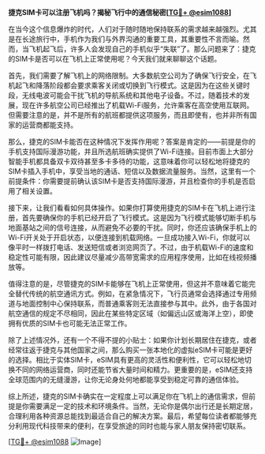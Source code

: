**捷克SIM卡可以注册飞机吗？揭秘飞行中的通信秘密[[TG💪+ @esim1088](https://t.me/s/esim1088)]**

在当今这个信息爆炸的时代，人们对于随时随地保持联系的需求越来越强烈。尤其是在长途旅行中，手机作为我们与外界沟通的重要工具，其重要性不言而喻。然而，当飞机起飞后，许多人会发现自己的手机似乎“失联”了。那么问题来了：捷克的SIM卡是否可以在飞机上正常使用呢？今天我们就来聊聊这个话题。

首先，我们需要了解飞机上的网络限制。大多数航空公司为了确保飞行安全，在飞机起飞和降落阶段都会要求乘客关闭或切换到飞行模式。这是因为在这些关键时段，无线电波可能会干扰飞机的导航系统和其他电子设备。不过，随着技术的发展，现在许多航空公司已经推出了机载Wi-Fi服务，允许乘客在高空使用互联网。但需要注意的是，并不是所有的航班都提供这项服务，而且即使有，也并非所有国家的运营商都能支持。

那么，捷克的SIM卡能否在这种情况下发挥作用呢？答案是肯定的——前提是你的手机支持国际漫游功能，并且所选航班确实提供了Wi-Fi连接。目前市面上大部分智能手机都具备双卡双待甚至多卡多待的功能，这意味着你可以轻松地将捷克的SIM卡插入手机中，享受当地的通话、短信以及数据流量服务。当然，这里有一个前提条件：你需要提前确认该SIM卡是否支持国际漫游，并且检查你的手机是否启用了相关设置。

接下来，让我们看看如何具体操作。如果你打算使用捷克的SIM卡在飞机上进行注册，首先要确保你的手机已经开启了飞行模式。这是因为飞行模式能够切断手机与地面基站之间的信号连接，从而避免不必要的干扰。同时，你还应该确保手机上的Wi-Fi开关处于开启状态，以便连接到机载网络。一旦成功接入Wi-Fi，你就可以像平时一样拨打电话、发送短信或者浏览网页了。不过，由于机载Wi-Fi的速度和稳定性可能有限，因此建议尽量减少高带宽需求的应用程序使用，比如在线视频播放等。

值得注意的是，尽管捷克的SIM卡能够在飞机上正常使用，但这并不意味着它能完全替代传统的航空通讯方式。例如，在紧急情况下，飞行员通常会选择通过专用频道与地面控制中心保持联系，而普通乘客则无法直接参与其中。此外，由于各国对航空通信的规定不尽相同，因此在某些特定区域（如偏远山区或海洋上空），即使拥有优质的SIM卡也可能无法正常工作。

除了上述情况外，还有一个不得不提的小贴士：如果你计划长期居住在捷克，或者经常往返于捷克与其他国家之间，那么购买一张本地化的虚拟eSIM卡可能是更好的选择。相比于实体SIM卡，eSIM具有更高的灵活性和便利性，它可以轻松地切换不同的网络运营商，同时还能节省大量时间和精力。更重要的是，eSIM还支持全球范围内的无缝漫游，让你无论身处何地都能享受到稳定可靠的通信体验。

综上所述，捷克的SIM卡确实在一定程度上可以满足你在飞机上的通信需求，但前提是你需要满足一定的技术和环境条件。当然，无论你是偶尔出行还是长期定居，合理利用各种资源总能找到最适合自己的解决方案。最后，希望每位读者都能够充分利用现代科技带来的便利，在享受旅途的同时也能与家人朋友保持密切联系。

[[TG💪+ @esim1088](https://t.me/s/esim1088) ![Image](https://i.postimg.cc/4NQfJmqS/Snipaste-2025-05-13-00-14-12.png)]